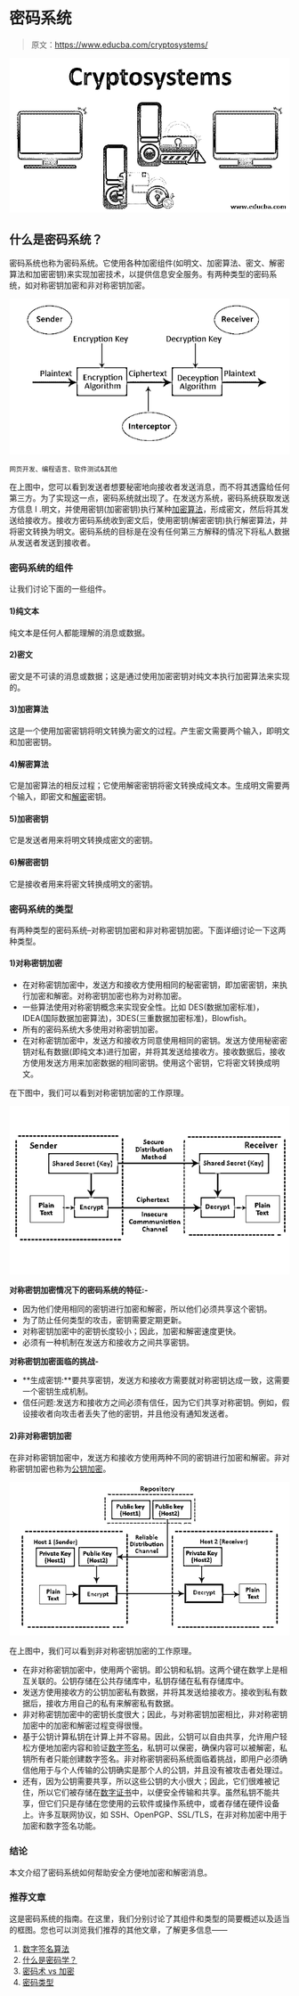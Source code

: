 # 密码系统

> 原文：<https://www.educba.com/cryptosystems/>

![Cryptosystems](img/ac1a22a95e2576ccb40b15d56d79a3f0.png)



## 什么是密码系统？

密码系统也称为密码系统。它使用各种加密组件(如明文、加密算法、密文、解密算法和加密密钥)来实现加密技术，以提供信息安全服务。有两种类型的密码系统，如对称密钥加密和非对称密钥加密。

![cryptosystemDone](img/e9bb22f01afa9e3a2eab0eeb6e3ca54a.png)



<small>网页开发、编程语言、软件测试&其他</small>

在上图中，您可以看到发送者想要秘密地向接收者发送消息，而不将其透露给任何第三方。为了实现这一点，密码系统就出现了。在发送方系统，密码系统获取发送方信息 I .明文，并使用密钥(加密密钥)执行某种[加密算法](https://www.educba.com/encryption-algorithm/)，形成密文，然后将其发送给接收方。接收方密码系统收到密文后，使用密钥(解密密钥)执行解密算法，并将密文转换为明文。密码系统的目标是在没有任何第三方解释的情况下将私人数据从发送者发送到接收者。

### 密码系统的组件

让我们讨论下面的一些组件。

#### 1)纯文本

纯文本是任何人都能理解的消息或数据。

#### 2)密文

密文是不可读的消息或数据；这是通过使用加密密钥对纯文本执行加密算法来实现的。

#### 3)加密算法

这是一个使用加密密钥将明文转换为密文的过程。产生密文需要两个输入，即明文和加密密钥。

#### 4)解密算法

它是加密算法的相反过程；它使用解密密钥将密文转换成纯文本。生成明文需要两个输入，即密文和[解密](https://www.educba.com/what-is-decryption/)密钥。

#### 5)加密密钥

它是发送者用来将明文转换成密文的密钥。

#### 6)解密密钥

它是接收者用来将密文转换成明文的密钥。

### 密码系统的类型

有两种类型的密码系统–对称密钥加密和非对称密钥加密。下面详细讨论一下这两种类型。

#### 1)对称密钥加密

*   在对称密钥加密中，发送方和接收方使用相同的秘密密钥，即加密密钥，来执行加密和解密。对称密钥加密也称为对称加密。
*   一些算法使用对称密钥概念来实现安全性。比如 DES(数据加密标准)，IDEA(国际数据加密算法)，3DES(三重数据加密标准)，Blowfish。
*   所有的密码系统大多使用对称密钥加密。
*   在对称密钥加密中，发送方和接收方同意使用相同的密钥。发送方使用秘密密钥对私有数据(即纯文本)进行加密，并将其发送给接收方。接收数据后，接收方使用发送方用来加密数据的相同密钥。使用这个密钥，它将密文转换成明文。

在下图中，我们可以看到对称密钥加密的工作原理。

![symentric](img/49efed16d29f333438eb9fdc704f1a0c.png)



**对称密钥加密情况下的密码系统的特征:-**

*   因为他们使用相同的密钥进行加密和解密，所以他们必须共享这个密钥。
*   为了防止任何类型的攻击，密钥需要定期更新。
*   对称密钥加密中的密钥长度较小；因此，加密和解密速度更快。
*   必须有一种机制在发送方和接收方之间共享密钥。

**对称密钥加密面临的挑战-**

*   **生成密钥:**要共享密钥，发送方和接收方需要就对称密钥达成一致，这需要一个密钥生成机制。
*   信任问题:发送方和接收方之间必须有信任，因为它们共享对称密钥。例如，假设接收者向攻击者丢失了他的密钥，并且他没有通知发送者。

#### 2)非对称密钥加密

在非对称密钥加密中，发送方和接收方使用两种不同的密钥进行加密和解密。非对称密钥加密也称为[公钥加密](https://www.educba.com/public-key-encryption/)。

![asymetric key](img/0eb049384ed58ec273109c01c1c977ca.png)



在上图中，我们可以看到非对称密钥加密的工作原理。

*   在非对称密钥加密中，使用两个密钥。即公钥和私钥。这两个键在数学上是相互关联的。公钥存储在公共存储库中，私钥存储在私有存储库中。
*   发送方使用接收方的公钥加密私有数据，并将其发送给接收方。接收到私有数据后，接收方用自己的私有来解密私有数据。
*   非对称密钥加密中的密钥长度很大；因此，与对称密钥加密相比，非对称密钥加密中的加密和解密过程变得很慢。
*   基于公钥计算私钥在计算上并不容易。因此，公钥可以自由共享，允许用户轻松方便地加密内容和验证[数字签名](https://www.educba.com/digital-signature-cryptography/)，私钥可以保密，确保内容可以被解密，私钥所有者只能创建数字签名。非对称密钥密码系统面临着挑战，即用户必须确信他用于与个人传输的公钥确实是那个人的公钥，并且没有被攻击者处理过。
*   还有，因为公钥需要共享，所以这些公钥的大小很大；因此，它们很难被记住，所以它们被存储在[数字证书](https://www.educba.com/digital-certificate/)中，以便安全传输和共享。虽然私钥不能共享，但它们只是存储在您使用的云软件或操作系统中，或者存储在硬件设备上。许多互联网协议，如 SSH、OpenPGP、SSL/TLS，在非对称加密中用于加密和数字签名功能。

### 结论

本文介绍了密码系统如何帮助安全方便地加密和解密消息。

### 推荐文章

这是密码系统的指南。在这里，我们分别讨论了其组件和类型的简要概述以及适当的框图。您也可以浏览我们推荐的其他文章，了解更多信息——

1.  [数字签名算法](https://www.educba.com/digital-signature-algorithm/)
2.  [什么是密码学？](https://www.educba.com/what-is-cryptography/)
3.  [密码术 vs 加密](https://www.educba.com/cryptography-vs-encryption/)
4.  [密码类型](https://www.educba.com/types-of-cipher/)





